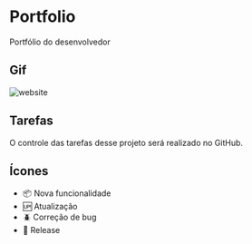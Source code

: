 # Portfolio

Portfólio do desenvolvedor 

## Gif
![website](https://user-images.githubusercontent.com/73083955/102002329-34b8de80-3cda-11eb-9b4c-3588d74ae3a3.gif)



## Tarefas

O controle das tarefas desse projeto será realizado no GitHub.

## Ícones 

- :package: Nova funcionalidade
- :up: Atualização
- :beetle: Correção de bug
- :checkered_flag: Release
